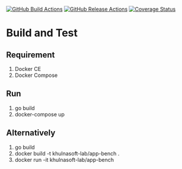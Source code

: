 [![GitHub Build Actions][build-action-img]][actions]
[![GitHub Release Actions][release-action-img]][actions]
[![Coverage Status][cov-img]][cov]

[cov-img]: https://codecov.io/github/khulnasoft-lab/bench-common/branch/main/graph/badge.svg
[cov]: https://codecov.io/github/khulnasoft-lab/bench-common
[actions]: https://github.com/khulnasoft-lab/bench-common/actions
[build-action-img]: https://github.com/khulnasoft-lab/bench-common/workflows/build/badge.svg
[release-action-img]: https://github.com/khulnasoft-lab/bench-common/workflows/release/badge.svg

# Build and Test
## Requirement
1. Docker CE
1. Docker Compose

## Run
1. go build
1. docker-compose up

## Alternatively
1. go build
1. docker build -t khulnasoft-lab/app-bench .
1. docker run -it khulnasoft-lab/app-bench
